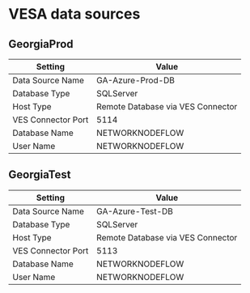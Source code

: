 # VESA data sources

## GeorgiaProd

| Setting            | Value                             |
| ------------------ | --------------------------------- |
| Data Source Name   | GA-Azure-Prod-DB                  |
| Database Type      | SQLServer                         |
| Host Type          | Remote Database via VES Connector |
| VES Connector Port | 5114                              |
| Database Name      | NETWORKNODEFLOW                   |
| User Name          | NETWORKNODEFLOW                   |

## GeorgiaTest

| Setting            | Value                             |
| ------------------ | --------------------------------- |
| Data Source Name   | GA-Azure-Test-DB                  |
| Database Type      | SQLServer                         |
| Host Type          | Remote Database via VES Connector |
| VES Connector Port | 5113                              |
| Database Name      | NETWORKNODEFLOW                   |
| User Name          | NETWORKNODEFLOW                   |
